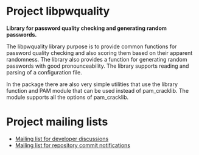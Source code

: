 # Project libpwquality

**Library for password quality checking and generating random passwords.**

The libpwquality library purpose is to provide common functions for password quality checking and also scoring them based on their apparent randomness. The library also provides a function for generating random passwords with good pronounceability. The library supports reading
and parsing of a configuration file.

In the package there are also very simple utilities that use the library function and PAM module that can be used instead of pam_cracklib.
The module supports all the options of pam_cracklib.

# Project mailing lists

 * [Mailing list for developer discussions](https://lists.fedorahosted.org/archives/list/libpwquality-devel%40lists.fedorahosted.org/)
 * [Mailing list for repository commit notifications](https://lists.fedorahosted.org/archives/list/libpwquality-commits%40lists.fedorahosted.org/)
